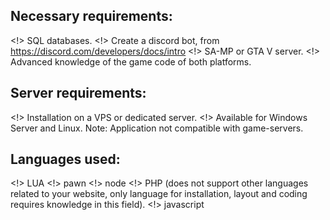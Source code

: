 ## Necessary requirements: ##
<!> SQL databases.
<!> Create a discord bot, from https://discord.com/developers/docs/intro
<!> SA-MP or GTA V server.
<!> Advanced knowledge of the game code of both platforms.


## Server requirements: ##
<!> Installation on a VPS or dedicated server.
<!> Available for Windows Server and Linux.
 Note: Application not compatible with game-servers. 


## Languages used: ##
<!> LUA
<!> pawn
<!> node
<!> PHP (does not support other languages related to your website, only language for installation, layout and coding requires knowledge in this field).
<!> javascript
